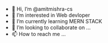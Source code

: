 - 👋 Hi, I’m @amitmishra-cs
- 👀 I’m interested in Web devloper
- 🌱 I’m currently learning MERN STACK
- 💞️ I’m looking to collaborate on ...
- 📫 How to reach me ...

<!---
amitmishra-cs/amitmishra-cs is a ✨ special ✨ repository because its `README.md` (this file) appears on your GitHub profile.
You can click the Preview link to take a look at your changes.
--->
